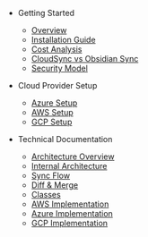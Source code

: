 
- Getting Started
  - [Overview](/#/)
  - [Installation Guide](doc/install.md)
  - [Cost Analysis](doc/cost.md)
  - [CloudSync vs Obsidian Sync](doc/comparison.md)
  - [Security Model](doc/security.md)

- Cloud Provider Setup
  - [Azure Setup](doc/azure.md)
  - [AWS Setup](doc/aws.md)
  - [GCP Setup](doc/gcp.md)

- Technical Documentation
  - [Architecture Overview](doc/architecture.md)
  - [Internal Architecture](doc/internals.md)
  - [Sync Flow](doc/syncFlow.md)
  - [Diff & Merge](doc/diffMerge.md)
  - [Classes](doc/classes.md)
  - [AWS Implementation](doc/awsFetch.md)
  - [Azure Implementation](doc/azureFetch.md)
  - [GCP Implementation](doc/gcpFetch.md)
